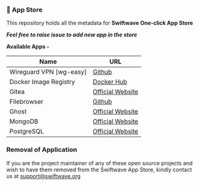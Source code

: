 ### 🏪 App Store

This repository holds all the metadata for **Swiftwave One-click App Store**

_**Feel free to raise issue to add new app in the store**_

**Available Apps -**

| Name | URL |
| --- | --- |
| Wireguard VPN [wg-easy] | [Github](https://github.com/wg-easy/wg-easy) |
| Docker Image Registry | [Docker Hub](https://hub.docker.com/_/registry) |
| Gitea | [Official Website](https://about.gitea.com/) |
| Filebrowser | [Github](https://github.com/filebrowser/filebrowser) |
| Ghost | [Official Website](https://ghost.org/) |
| MongoDB | [Official Website](https://www.mongodb.com/) |
| PostgreSQL | [Official Website](https://www.postgresql.org/) |

### Removal of Application
If you are the project maintainer of any of these open source projects and wish to have them removed from the Swiftwave App Store, kindly contact us at [support@swiftwave.org](mailto:support@swiftwave.org)